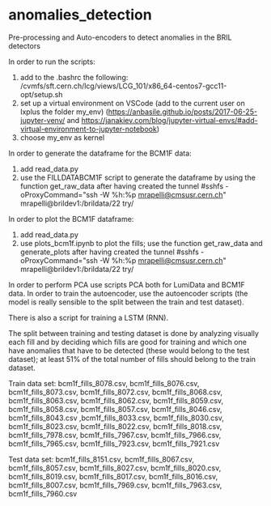 # anomalies_detection
Pre-processing and Auto-encoders to detect anomalies in the BRIL detectors

In order to run the scripts:
1. add to the .bashrc the following: /cvmfs/sft.cern.ch/lcg/views/LCG_101/x86_64-centos7-gcc11-opt/setup.sh
2. set up a virtual environment on VSCode (add to the current user on lxplus the folder my_env) (https://anbasile.github.io/posts/2017-06-25-jupyter-venv/ and https://janakiev.com/blog/jupyter-virtual-envs/#add-virtual-environment-to-jupyter-notebook)
3. choose my_env as kernel

In order to generate the dataframe for the BCM1F data:
1. add read_data.py  
2. use the FILLDATABCM1F script to generate the dataframe by using the function get_raw_data after having created the tunnel #sshfs -oProxyCommand="ssh -W %h:%p mrapelli@cmsusr.cern.ch"  mrapelli@brildev1:/brildata/22 try/

In order to plot the BCM1F dataframe: 
1. add read_data.py
2. use plots_bcm1f.ipynb to plot the fills; use the function get_raw_data and generate_plots after having created the tunnel #sshfs -oProxyCommand="ssh -W %h:%p mrapelli@cmsusr.cern.ch"  mrapelli@brildev1:/brildata/22 try/

In order to perform PCA use scripts PCA both for LumiData and BCM1F data.
In order to train the autoencoder, use the autoencoder scripts (the model is really sensible to the split between the train and test dataset).

There is also a script for training a LSTM (RNN).

The split between training and testing dataset is done by analyzing visually each fill and by deciding which fills are good for training and which one have 
anomalies that have to be detected (these would belong to the test dataset); at least 51% of the total number of fills should belong to the train dataset. 

Train data set: bcm1f_fills_8078.csv, bcm1f_fills_8076.csv, bcm1f_fills_8073.csv, bcm1f_fills_8072.csv, bcm1f_fills_8068.csv, bcm1f_fills_8063.csv, bcm1f_fills_8062.csv, bcm1f_fills_8059.csv, bcm1f_fills_8058.csv, bcm1f_fills_8057.csv, bcm1f_fills_8046.csv, bcm1f_fills_8043.csv ,bcm1f_fills_8033.csv, bcm1f_fills_8030.csv, bcm1f_fills_8023.csv, bcm1f_fills_8022.csv, bcm1f_fills_8018.csv, bcm1f_fills_7978.csv, bcm1f_fills_7967.csv, bcm1f_fills_7966.csv, bcm1f_fills_7965.csv, bcm1f_fills_7923.csv, bcm1f_fills_7921.csv

Test data set: bcm1f_fills_8151.csv, bcm1f_fills_8067.csv, bcm1f_fills_8057.csv, bcm1f_fills_8027.csv, bcm1f_fills_8020.csv, bcm1f_fills_8019.csv, bcm1f_fills_8017.csv, bcm1f_fills_8016.csv, bcm1f_fills_8007.csv, bcm1f_fills_7969.csv, bcm1f_fills_7963.csv, bcm1f_fills_7960.csv

